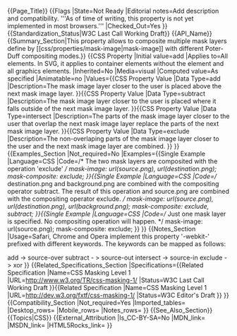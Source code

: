 {{Page_Title}}
{{Flags
|State=Not Ready
|Editorial notes=Add description and compatibility.
'''As of time of writing, this property is not yet implemented in most browsers.'''
|Checked_Out=Yes
}}
{{Standardization_Status|W3C Last Call Working Draft}}
{{API_Name}}
{{Summary_Section|This property allows to composite multiple mask layers define by [[css/properties/mask-image|mask-image]] with different Poter-Duff compositing modes.}}
{{CSS Property
|Initial value=add
|Applies to=All elements. In SVG, it applies to container elements without the <defs> element and all graphics elements.
|Inherited=No
|Media=visual
|Computed value=As specified
|Animatable=no
|Values={{CSS Property Value
|Data Type=add
|Description=The mask image layer closer to the user is placed above the next mask image layer.
}}{{CSS Property Value
|Data Type=subtract
|Description=The mask image layer closer to the user is placed where it falls outside of the next mask image layer.
}}{{CSS Property Value
|Data Type=intersect
|Description=The parts of the mask image layer closer to the user that overlap the next mask image layer replace the parts of the next mask image layer.
}}{{CSS Property Value
|Data Type=exclude
|Description=The non-overlaping parts of the mask image layer closer to the user and the next mask image layer are combined.
}}
}}
{{Examples_Section
|Not_required=No
|Examples={{Single Example
|Language=CSS
|Code=/* The two mask layers are composited with the operation 'exclude' */
mask-image: url(source.png), url(destination.png);
mask-composite: exclude;
}}{{Single Example
|Language=CSS
|Code=/* destination.png and background.png are combined with the compositing operator subtract. The result of this operation and source.png are combined with the compositing operator exclude. */
mask-image: url(source.png), url(destination.png), url(background.png);
mask-composite: exclude, subtract;
}}{{Single Example
|Language=CSS
|Code=/* Just one mask layer is specified. No compositing operation will happen. */
mask-image: url(source.png);
mask-composite: exclude;
}}
}}
{{Notes_Section
|Usage=Safari, Chrome and Opera implement this property '-webkit-' prefixed with different keywords. The keywords can be mapped as follows:

add -> source-over
subtract - > source-out
intersect -> source-in
exclude -> xor
}}
{{Related_Specifications_Section
|Specifications={{Related Specification
|Name=CSS Masking Level 1
|URL=http://www.w3.org/TR/css-masking-1/
|Status=W3C Last Call Working Draft
}}{{Related Specification
|Name=CSS Masking Level 1
|URL=http://dev.w3.org/fxtf/css-masking-1/
|Status=W3C Editor's Draft
}}
}}
{{Compatibility_Section
|Not_required=Yes
|Imported_tables=
|Desktop_rows=
|Mobile_rows=
|Notes_rows=
}}
{{See_Also_Section}}
{{Topics|CSS}}
{{External_Attribution
|Is_CC-BY-SA=No
|MDN_link=
|MSDN_link=
|HTML5Rocks_link=
}}